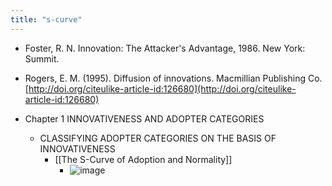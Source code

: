 ```yaml
---
title: "s-curve"
---
```


- Foster, R. N. Innovation: The Attacker's Advantage, 1986. New York: Summit.

- Rogers, E. M. (1995). Diffusion of innovations. Macmillian Publishing Co. [http://doi.org/citeulike-article-id:126680](http://doi.org/citeulike-article-id:126680)
- Chapter 1 INNOVATIVENESS AND ADOPTER CATEGORIES
    - CLASSIFYING ADOPTER CATEGORIES ON THE BASIS OF INNOVATIVENESS
        - [[The S-Curve of Adoption and Normality]]
            - ![image](https://gyazo.com/af2c12677802cdbc082990a6b073828c/thumb/1000)

